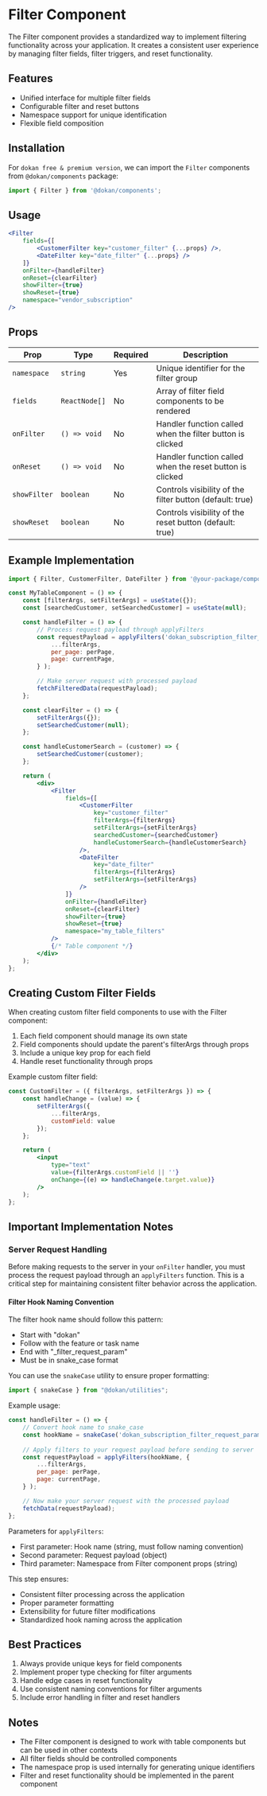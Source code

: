 # Filter Component

The Filter component provides a standardized way to implement filtering functionality across your application. It creates a consistent user experience by managing filter fields, filter triggers, and reset functionality.

## Features

- Unified interface for multiple filter fields
- Configurable filter and reset buttons
- Namespace support for unique identification
- Flexible field composition

## Installation

For `dokan free & premium version`, we can import the `Filter` components from `@dokan/components` package:

```jsx
import { Filter } from '@dokan/components';
```

## Usage

```jsx
<Filter
    fields={[
        <CustomerFilter key="customer_filter" {...props} />,
        <DateFilter key="date_filter" {...props} />
    ]}
    onFilter={handleFilter}
    onReset={clearFilter}
    showFilter={true}
    showReset={true}
    namespace="vendor_subscription"
/>
```

## Props

| Prop | Type | Required | Description |
|------|------|----------|-------------|
| `namespace` | `string` | Yes | Unique identifier for the filter group |
| `fields` | `ReactNode[]` | No | Array of filter field components to be rendered |
| `onFilter` | `() => void` | No | Handler function called when the filter button is clicked |
| `onReset` | `() => void` | No | Handler function called when the reset button is clicked |
| `showFilter` | `boolean` | No | Controls visibility of the filter button (default: true) |
| `showReset` | `boolean` | No | Controls visibility of the reset button (default: true) |

## Example Implementation

```jsx
import { Filter, CustomerFilter, DateFilter } from '@your-package/components';

const MyTableComponent = () => {
    const [filterArgs, setFilterArgs] = useState({});
    const [searchedCustomer, setSearchedCustomer] = useState(null);

    const handleFilter = () => {
        // Process request payload through applyFilters
        const requestPayload = applyFilters('dokan_subscription_filter_request_param', {
            ...filterArgs,
            per_page: perPage,
            page: currentPage,
        } );

        // Make server request with processed payload
        fetchFilteredData(requestPayload);
    };

    const clearFilter = () => {
        setFilterArgs({});
        setSearchedCustomer(null);
    };

    const handleCustomerSearch = (customer) => {
        setSearchedCustomer(customer);
    };

    return (
        <div>
            <Filter
                fields={[
                    <CustomerFilter
                        key="customer_filter"
                        filterArgs={filterArgs}
                        setFilterArgs={setFilterArgs}
                        searchedCustomer={searchedCustomer}
                        handleCustomerSearch={handleCustomerSearch}
                    />,
                    <DateFilter
                        key="date_filter"
                        filterArgs={filterArgs}
                        setFilterArgs={setFilterArgs}
                    />
                ]}
                onFilter={handleFilter}
                onReset={clearFilter}
                showFilter={true}
                showReset={true}
                namespace="my_table_filters"
            />
            {/* Table component */}
        </div>
    );
};
```

## Creating Custom Filter Fields

When creating custom filter field components to use with the Filter component:

1. Each field component should manage its own state
2. Field components should update the parent's filterArgs through props
3. Include a unique key prop for each field
4. Handle reset functionality through props

Example custom filter field:

```jsx
const CustomFilter = ({ filterArgs, setFilterArgs }) => {
    const handleChange = (value) => {
        setFilterArgs({
            ...filterArgs,
            customField: value
        });
    };

    return (
        <input
            type="text"
            value={filterArgs.customField || ''}
            onChange={(e) => handleChange(e.target.value)}
        />
    );
};
```

## Important Implementation Notes

### Server Request Handling
Before making requests to the server in your `onFilter` handler, you must process the request payload through an `applyFilters` function. This is a critical step for maintaining consistent filter behavior across the application.

#### Filter Hook Naming Convention
The filter hook name should follow this pattern:
- Start with "dokan"
- Follow with the feature or task name
- End with "_filter_request_param"
- Must be in snake_case format

You can use the `snakeCase` utility to ensure proper formatting:

```jsx
import { snakeCase } from "@dokan/utilities";
```

Example usage:
```jsx
const handleFilter = () => {
    // Convert hook name to snake_case
    const hookName = snakeCase('dokan_subscription_filter_request_param');
    
    // Apply filters to your request payload before sending to server
    const requestPayload = applyFilters(hookName, {
        ...filterArgs,
        per_page: perPage,
        page: currentPage,
    } );

    // Now make your server request with the processed payload
    fetchData(requestPayload);
};
```

Parameters for `applyFilters`:
- First parameter: Hook name (string, must follow naming convention)
- Second parameter: Request payload (object)
- Third parameter: Namespace from Filter component props (string)

This step ensures:
- Consistent filter processing across the application
- Proper parameter formatting
- Extensibility for future filter modifications
- Standardized hook naming across the application

## Best Practices

1. Always provide unique keys for field components
2. Implement proper type checking for filter arguments
3. Handle edge cases in reset functionality
4. Use consistent naming conventions for filter arguments
5. Include error handling in filter and reset handlers

## Notes

- The Filter component is designed to work with table components but can be used in other contexts
- All filter fields should be controlled components
- The namespace prop is used internally for generating unique identifiers
- Filter and reset functionality should be implemented in the parent component

